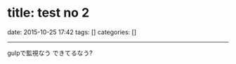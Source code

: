 title: test no 2
==========
date: 2015-10-25 17:42
tags: []
categories: []
- - -
gulpで監視なう
できてるなう?

